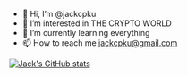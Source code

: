 - 👋 Hi, I’m @jackcpku
- 👀 I’m interested in THE CRYPTO WORLD
- 🌱 I’m currently learning everything
- 📫 How to reach me jackcpku@gmail.com

[![Jack's GitHub stats](https://github-readme-stats.vercel.app/api?username=jackcpku)](https://github.com/anuraghazra/github-readme-stats)

<!---
jackcpku/jackcpku is a ✨ special ✨ repository because its `README.md` (this file) appears on your GitHub profile.
You can click the Preview link to take a look at your changes.
--->
